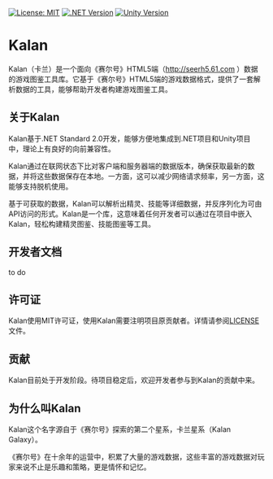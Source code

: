 [![License: MIT](https://img.shields.io/badge/License-MIT-yellow.svg)](https://github.com/shaucky/Kalan/blob/main/LICENSE)
[![.NET Version](https://img.shields.io/badge/.NET-Standard_2.0-mediumpurple.svg)](https://dotnet.microsoft.com)
[![Unity Version](https://img.shields.io/badge/Unity-2018.1-silver.svg)](https://unity.com/)

# Kalan
Kalan（卡兰）是一个面向《赛尔号》HTML5端（http://seerh5.61.com ）数据的游戏图鉴工具库。它基于《赛尔号》HTML5端的游戏数据格式，提供了一套解析数据的工具，能够帮助开发者构建游戏图鉴工具。

## 关于Kalan
Kalan基于.NET Standard 2.0开发，能够方便地集成到.NET项目和Unity项目中，理论上有良好的向前兼容性。

Kalan通过在联网状态下比对客户端和服务器端的数据版本，确保获取最新的数据，并将这些数据保存在本地。一方面，这可以减少网络请求频率，另一方面，这能够支持脱机使用。

基于可获取的数据，Kalan可以解析出精灵、技能等详细数据，并反序列化为可由API访问的形式。Kalan是一个库，这意味着任何开发者可以通过在项目中嵌入Kalan，轻松构建精灵图鉴、技能图鉴等工具。

## 开发者文档
to do

## 许可证
Kalan使用MIT许可证，使用Kalan需要注明项目原贡献者。详情请参阅[LICENSE](https://github.com/shaucky/Kalan/blob/main/LICENSE)文件。

## 贡献
Kalan目前处于开发阶段。待项目稳定后，欢迎开发者参与到Kalan的贡献中来。

## 为什么叫Kalan
Kalan这个名字源自于《赛尔号》探索的第二个星系，卡兰星系（Kalan Galaxy）。

《赛尔号》在十余年的运营中，积累了大量的游戏数据，这些丰富的游戏数据对玩家来说不止是乐趣和策略，更是情怀和记忆。